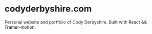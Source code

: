 # codyderbyshire.com

Personal website and portfolio of Cody Derbyshire.
Built with React && Framer-motion.
